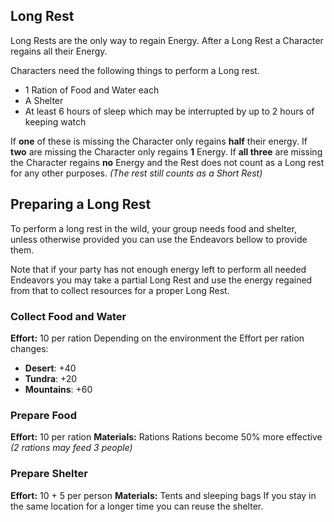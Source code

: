 ## Long Rest

Long Rests are the only way to regain Energy. After a Long Rest a Character regains all their Energy.

Characters need the following things to perform a Long rest.
- 1 Ration of Food and Water each
- A Shelter
- At least 6 hours of sleep which may be interrupted by up to 2 hours of keeping watch

If **one** of these is missing the Character only regains **half** their energy.
If **two** are missing the Character only regains **1** Energy.
If **all three** are missing the Character regains **no** Energy and the Rest does not count as a Long rest for any other purposes. *(The rest still counts as a Short Rest)*


## Preparing a Long Rest
To perform a long rest in the wild, your group needs food and shelter, unless otherwise provided you can use the Endeavors bellow to provide them.

Note that if your party has not enough energy left to perform all needed Endeavors you may take a partial Long Rest and use the energy regained from that to collect resources for a proper Long Rest.
### Collect Food and Water
**Effort:** 10 per ration
Depending on the environment the Effort per ration changes:
- **Desert**: +40
- **Tundra**: +20
- **Mountains**: +60
### Prepare Food
**Effort:** 10 per ration
**Materials:** Rations
Rations become 50% more effective *(2 rations may feed 3 people)*
### Prepare Shelter
**Effort:** 10 + 5 per person
**Materials:** Tents and sleeping bags
If you stay in the same location for a longer time you can reuse the shelter.
